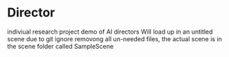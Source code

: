 # Director
indiviual research project demo of AI directors
Will load up in an untitled scene due to git ignore removong all un-needed files, the actual scene is in the scene folder called SampleScene
